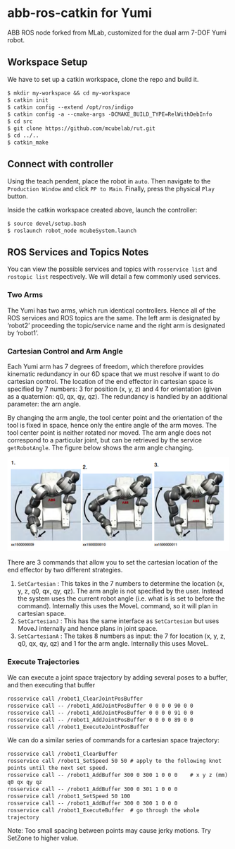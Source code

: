 # abb-ros-catkin for Yumi

ABB ROS node forked from MLab, customized for the dual arm 7-DOF Yumi robot. 

## Workspace Setup

We have to set up a catkin workspace, clone the repo and build it. 
```
$ mkdir my-workspace && cd my-workspace
$ catkin init
$ catkin config --extend /opt/ros/indigo
$ catkin config -a --cmake-args -DCMAKE_BUILD_TYPE=RelWithDebInfo
$ cd src
$ git clone https://github.com/mcubelab/rut.git
$ cd ../..
$ catkin_make
```

## Connect with controller

Using the teach pendent, place the robot in `auto`. Then navigate to the `Production Window` and click `PP to Main`. Finally, press the physical `Play` button.

Inside the catkin workspace created above, launch the controller:
```
$ source devel/setup.bash
$ roslaunch robot_node mcubeSystem.launch
```

## ROS Services and Topics Notes

You can view the possible services and topics with `rosservice list` and `rostopic list` respectively. We will detail a few commonly used services.   

### Two Arms
The Yumi has two arms, which run identical controllers. Hence all of the ROS services and ROS topics are the same. The left arm is designated by ‘robot2’ proceeding the topic/service name and the right arm is designated by ‘robot1’. 

### Cartesian Control and Arm Angle
Each Yumi arm has 7 degrees of freedom, which therefore provides kinematic redundancy in our 6D space that we must resolve if want to do cartesian control. The location of the end effector in cartesian space is specified by 7 numbers: 3 for position (x, y, z) and 4 for orientation (given as a quaternion: q0, qx, qy, qz). The redundancy is handled by an additional parameter: the arn angle. 

By changing the arm angle,  the tool center point and the orientation of the tool is fixed in space, hence only the entire angle of the arm moves. The tool center point is neither rotated nor moved. The arm angle does not correspond to a particular joint, but can be retrieved by the service `getRobotAngle`. The figure below shows the arm angle changing. 

![Arm Angle](arm_angle.png)


There are 3 commands that allow you to set the cartesian location of the end effector by two different strategies. 
1. `SetCartesian` : This takes in the 7 numbers to determine the location (x, y, z, q0, qx, qy, qz).  The arm angle is not specified by the user. Instead the system uses the current robot angle (i.e. what is is set to before the command). Internally this uses the MoveL command, so it will plan in cartesian space. 
2. `SetCartesianJ` : This has the same interface as `SetCartesian` but uses MoveJ internally and hence plans in joint space. 
3. `SetCartesianA` : The takes 8 numbers as input: the 7 for location (x, y, z, q0, qx, qy, qz) and 1 for the arm angle.  Internally this uses MoveL. 


### Execute Trajectories
We can execute a joint space trajectory by adding several poses to a buffer, and then executing that buffer 
```
rosservice call /robot1_ClearJointPosBuffer
rosservice call -- /robot1_AddJointPosBuffer 0 0 0 0 90 0 0
rosservice call -- /robot1_AddJointPosBuffer 0 0 0 0 91 0 0
rosservice call -- /robot1_AddJointPosBuffer 0 0 0 0 89 0 0
rosservice call /robot1_ExecuteJointPosBuffer
```

We can do a similar series of commands for a cartesian space trajectory: 
```
rosservice call /robot1_ClearBuffer
rosservice call /robot1_SetSpeed 50 50 # apply to the following knot points until the next set speed.
rosservice call -- /robot1_AddBuffer 300 0 300 1 0 0 0    # x y z (mm) q0 qx qy qz
rosservice call -- /robot1_AddBuffer 300 0 301 1 0 0 0
rosservice call /robot1_SetSpeed 50 100
rosservice call -- /robot1_AddBuffer 300 0 300 1 0 0 0
rosservice call /robot1_ExecuteBuffer  # go through the whole trajectory
```
Note: Too small spacing between points may cause jerky motions. Try SetZone to higher value.
